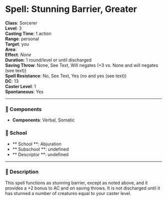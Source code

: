 
# Spell: Stunning Barrier, Greater
**Class**: Sorcerer  
**Level**: 3  
**Casting Time**: 1 action  
**Range**: personal  
**Target**: you  
**Area**:   
**Effect**: _None_  
**Duration**: 1 round/level or until discharged  
**Saving Throw**: None, See Text, Will negates (+3 vs. None and will negates (see text))  
**Spell Resistance**: No, See Text, Yes (no and yes (see text))  
**DC**: 13  
**Caster Level**: 1  
**Spontaneous**: Yes

---

### 🔮 Components
- **Components**: Verbal, Somatic

### 🏫 School
- ** School **: Abjuration
- ** Subschool **: undefined
- ** Descriptor **: undefined
---

### 📜 Description
This spell functions as stunning barrier, except as noted above, and it provides a +2 bonus to AC and on saving throws. It is not discharged until it has stunned a number of creatures equal to your caster level.
